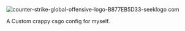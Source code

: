 ![counter-strike-global-offensive-logo-B877EB5D33-seeklogo com](https://user-images.githubusercontent.com/119701717/232765708-4a3a3db3-d73e-4c16-a18e-603399124725.png)

A Custom crappy csgo config for myself.
